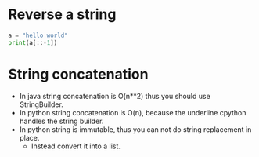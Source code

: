 # Reverse a string
```python
a = "hello world"
print(a[::-1])
```

# String concatenation 
* In java string concatenation is O(n\**2) thus you should use StringBuilder. 
* In python string concatenation is O(n), because the underline cpython handles the string builder.
* In python string is immutable, thus you can not do string replacement in place.
	* Instead convert it into a list.